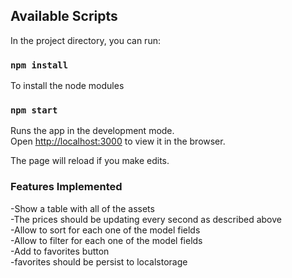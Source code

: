 
## Available Scripts

In the project directory, you can run:

### `npm install`
To install the node modules

### `npm start`

Runs the app in the development mode.<br />
Open [http://localhost:3000](http://localhost:3000) to view it in the browser.

The page will reload if you make edits.<br />


### Features Implemented

-Show a table with all of the assets <br/>
-The prices should be updating every second as described above <br/>
-Allow to sort for each one of the model fields <br/>
-Allow to filter for each one of the model fields <br/>
-Add to favorites button <br/>
-favorites should be persist to localstorage <br/>


